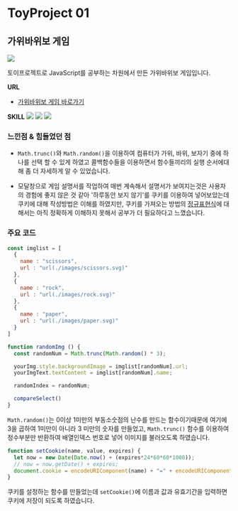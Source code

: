 ToyProject 01
==============
## 가위바위보 게임 ##

<img src="https://shape2ee.github.io/RockScissorPaper/images/gameplay.gif">

토이프로젝트로 JavaScript를 공부하는 차원에서 만든 가위바위보 게임입니다.

**URL**
- [가위바위보 게임 바로가기](https://shape2ee.github.io/RockScissorPaper/)


**SKILL**
<img src="https://img.shields.io/badge/HTML5-E34F26?style=flat-square&logo=HTML5&logoColor=white"/> <img src="https://img.shields.io/badge/CSS3-1572B6?style=flat-square&logo=CSS3&logoColor=white"/> <img src="https://img.shields.io/badge/JavaScript-F7DF1E?style=flat-square&logo=JavaScript&logoColor=white"/>


### 느낀점 & 힘들었던 점 ###
- `Math.trunc()`와 `Math.random()`을 이용하여 컴퓨터가 가위, 바위, 보자기 중에 하나를 선택 할 수 있게 하였고 콜백함수들을 이용하면서 함수들끼리의 실행 순서에대해 좀 더 자세하게 알 수 있었습니다.

- 모달창으로 게임 설명서를 작업하여 매번 계속해서 설명서가 보여지는것은 사용자의 경험에 좋지 않은 것 같아 '하루동안 보지 않기'를 쿠키를 이용하여 넣어보았는데 쿠키에 대해 작성방법은 이해를 하였지만, 쿠키를 가져오는 방법의 [정규표현식](https://ko.javascript.info/regular-expressions)에 대해서는 아직 정확하게 이해하지 못해서 공부가 더 필요하다고 느꼈습니다.

### 주요 코드 ###
```js
const imglist = [
  {
    name : "scissors",
    url : "url(./images/scissors.svg)"
  },
  {
    name : "rock",
    url : "url(./images/rock.svg)"
  },
  {
    name : "paper",
    url : "url(./images/paper.svg)"
  }
]

function randomImg () {
  const randomNum = Math.trunc(Math.random() * 3);

  yourImg.style.backgroundImage = imglist[randomNum].url;
  yourImgText.textContent = imglist[randomNum].name;

  randomIndex = randomNum;

  compareSelect()
}
```

`Math.random()`는 0이상 1미만의 부동소숫점의 난수를 만드는 함수이기때문에 여기에 3을 곱하여 1미만이 아니라 3 미만의 숫자를 만들었고, `Math.trunc()` 함수를 이용하여 정수부분만 반환하여 배열인덱스 번호로 넣어 이미지를 불러오도록 하였습니다.


```js
function setCookie(name, value, expires) {
  let now = new Date(Date.now() + (expires*24*60*60*1000));
  // now = now.getDate() + expires;
  document.cookie = encodeURIComponent(name) + "=" + encodeURIComponent(value) + "; path=/; expires=" + now.toUTCString();
}
```

쿠키를 설정하는 함수를 만들었는데 `setCookie()`에 이름과 값과 유효기간을 입력하면 쿠키에 저장이 되도록 하였습니다.


